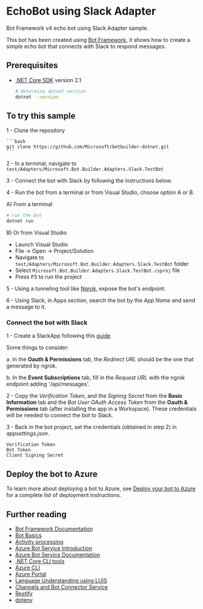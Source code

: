 ﻿# EchoBot using Slack Adapter

Bot Framework v4 echo bot using Slack Adapter sample.

This bot has been created using [Bot Framework](https://dev.botframework.com), it shows how to create a simple echo bot that connects with Slack to respond messages.

## Prerequisites

- [.NET Core SDK](https://dotnet.microsoft.com/download) version 2.1

  ```bash
  # determine dotnet version
  dotnet --version
  ```

## To try this sample

1 - Clone the repository

    ```bash
    git clone https://github.com/Microsoft/botbuilder-dotnet.git
    ```

2 - In a terminal, navigate to `test/Adapters/Microsoft.Bot.Builder.Adapters.Slack.TestBot`

3 - Connect the bot with Slack by following the instructions below.

4 - Run the bot from a terminal or from Visual Studio, choose option A or B.

  A) From a terminal

  ```bash
  # run the bot
  dotnet run
  ```

  B) Or from Visual Studio

  - Launch Visual Studio
  - File -> Open -> Project/Solution
  - Navigate to `test/Adapters/Microsoft.Bot.Builder.Adapters.Slack.TestBot` folder
  - Select `Microsoft.Bot.Builder.Adapters.Slack.TestBot.csproj` file
  - Press <kbd>F5</kbd> to run the project

5 - Using a tunneling tool like [Ngrok](https://ngrok.com/download), expose the bot's endpoint.

6 - Using Slack, in Apps section, search the bot by the _App Name_ and send a message to it.

### Connect the bot with Slack

1 - Create a SlackApp following this [guide](https://docs.microsoft.com/en-us/azure/bot-service/bot-service-channel-connect-slack?view=azure-bot-service-4.0)

Some things to consider:

a. In the **Oauth & Permissions** tab, the _Redirect URL_ should be the one that generated by ngrok.

b. In the **Event Subscriptions** tab, fill in the _Request URL_ with the ngrok endpoint adding '/api/messages'.

2 - Copy the _Verification Token_, and the _Signing Secret_ from the **Basic Information** tab and the _Bot User OAuth Access Token_ from the **Oauth & Permissions** tab (after installing the app in a Workspace). These credentials will be needed to connect the bot to Slack.

3 - Back in the bot project, set the credentials (obtained in step 2) in _appsettings.json_.

    Verification Token
    Bot Token
    Client Signing Secret


## Deploy the bot to Azure

To learn more about deploying a bot to Azure, see [Deploy your bot to Azure](https://aka.ms/azuredeployment) for a complete list of deployment instructions.

## Further reading

- [Bot Framework Documentation](https://docs.botframework.com)
- [Bot Basics](https://docs.microsoft.com/azure/bot-service/bot-builder-basics?view=azure-bot-service-4.0)
- [Activity processing](https://docs.microsoft.com/en-us/azure/bot-service/bot-builder-concept-activity-processing?view=azure-bot-service-4.0)
- [Azure Bot Service Introduction](https://docs.microsoft.com/azure/bot-service/bot-service-overview-introduction?view=azure-bot-service-4.0)
- [Azure Bot Service Documentation](https://docs.microsoft.com/azure/bot-service/?view=azure-bot-service-4.0)
- [.NET Core CLI tools](https://docs.microsoft.com/en-us/dotnet/core/tools/?tabs=netcore2x)
- [Azure CLI](https://docs.microsoft.com/cli/azure/?view=azure-cli-latest)
- [Azure Portal](https://portal.azure.com)
- [Language Understanding using LUIS](https://docs.microsoft.com/en-us/azure/cognitive-services/luis/)
- [Channels and Bot Connector Service](https://docs.microsoft.com/en-us/azure/bot-service/bot-concepts?view=azure-bot-service-4.0)
- [Restify](https://www.npmjs.com/package/restify)
- [dotenv](https://www.npmjs.com/package/dotenv)